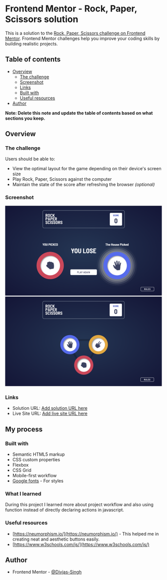 # Frontend Mentor - Rock, Paper, Scissors solution

This is a solution to the [Rock, Paper, Scissors challenge on Frontend Mentor](https://www.frontendmentor.io/challenges/rock-paper-scissors-game-pTgwgvgH). Frontend Mentor challenges help you improve your coding skills by building realistic projects.

## Table of contents

- [Overview](#overview)
  - [The challenge](#the-challenge)
  - [Screenshot](#screenshot)
  - [Links](#links)
  - [Built with](#built-with)
  - [Useful resources](#useful-resources)
- [Author](#author)

**Note: Delete this note and update the table of contents based on what sections you keep.**

## Overview

### The challenge

Users should be able to:

- View the optimal layout for the game depending on their device's screen size
- Play Rock, Paper, Scissors against the computer
- Maintain the state of the score after refreshing the browser _(optional)_

### Screenshot

![](./screenshot-rslt.jpg)
![](./screenshot-home.jpg)

### Links

- Solution URL: [Add solution URL here](https://your-solution-url.com)
- Live Site URL: [Add live site URL here](https://your-live-site-url.com)

## My process

### Built with

- Semantic HTML5 markup
- CSS custom properties
- Flexbox
- CSS Grid
- Mobile-first workflow
- [Google fonts](https://fonts.google.com/) - For styles

### What I learned

During this project I learned more about project workflow and also using function instead of directly declaring actions in javascript.

### Useful resources

- [https://neumorphism.io/](https://neumorphism.io/) - This helped me in creating neat and aesthetic buttons easily.
- [https://www.w3schools.com/js/](https://www.w3schools.com/js/)

## Author

- Frontend Mentor - [@Divjas-Singh](https://www.frontendmentor.io/profile/Divjas-Singh)
